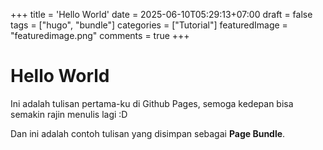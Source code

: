+++
title = 'Hello World'
date = 2025-06-10T05:29:13+07:00
draft = false
tags = ["hugo", "bundle"]
categories = ["Tutorial"]
featuredImage = "featuredimage.png"
comments = true
+++

# Hello World

Ini adalah tulisan pertama-ku di Github Pages, semoga kedepan bisa semakin rajin menulis lagi :D

Dan ini adalah contoh tulisan yang disimpan sebagai **Page Bundle**.
